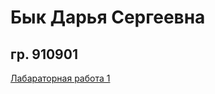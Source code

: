 # Бык Дарья Сергеевна
## гр. 910901

[Лабараторная работа 1](ergonomic-web-technologies/W1.md?raw=true)
